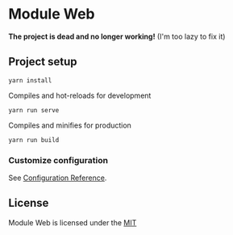 # Module Web
**The project is dead and no longer working!** (I'm too lazy to fix it)

## Project setup
```
yarn install
```
Compiles and hot-reloads for development
```
yarn run serve
```
Compiles and minifies for production
```
yarn run build
```

### Customize configuration
See [Configuration Reference](https://cli.vuejs.org/config/).

## License
Module Web is licensed under the [MIT](LICENSE)
